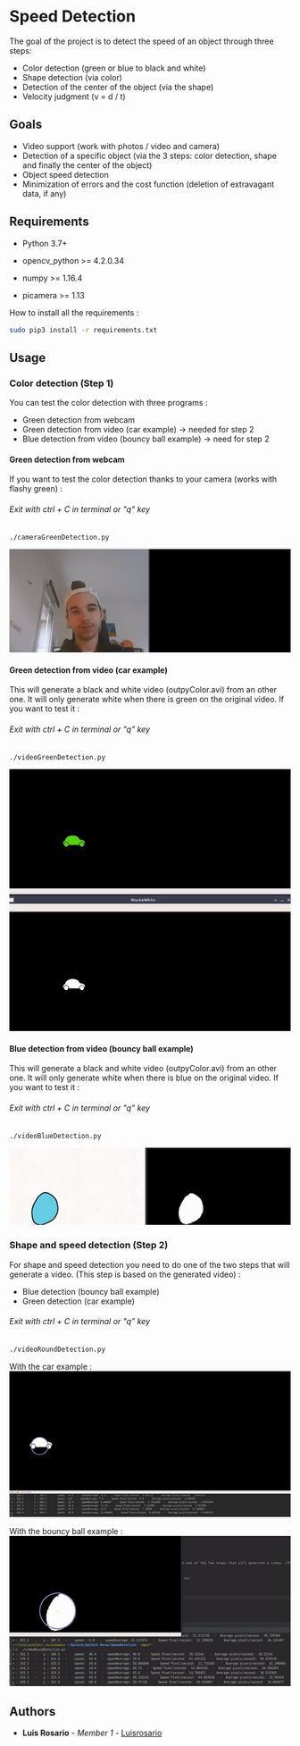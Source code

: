 # Speed Detection

The goal of the project is to detect the speed of an object through three steps:
- Color detection (green or blue to black and white)
- Shape detection (via color)
- Detection of the center of the object (via the shape)
- Velocity judgment (v = d / t)

## Goals

- Video support (work with photos / video and camera)
- Detection of a specific object (via the 3 steps: color detection, shape and finally the center of the object)
- Object speed detection
- Minimization of errors and the cost function (deletion of extravagant data, if any)

## Requirements

* Python 3.7+


* opencv_python >= 4.2.0.34
* numpy >= 1.16.4
* picamera >= 1.13

How to install all the requirements :
```bash
sudo pip3 install -r requirements.txt
```

## Usage

### Color detection (Step 1)

You can test the color detection with three programs :
- Green detection from webcam
- Green detection from video (car example) -> needed for step 2
- Blue detection from video (bouncy ball example) -> need for step 2

#### Green detection from webcam

If you want to test the color detection thanks to your camera (works with flashy green) :

###### Exit with ctrl + C in terminal or "q" key
```bash
./cameraGreenDetection.py
```
![](./gif/camera-green.gif)

#### Green detection from video (car example)

This will generate a black and white video (outpyColor.avi) from an other one.
It will only generate white when there is green on the original video.
If you want to test it :

###### Exit with ctrl + C in terminal or "q" key
```bash
./videoGreenDetection.py
```
![](./gif/gif-green-detection.gif)

#### Blue detection from video (bouncy ball example)

This will generate a black and white video (outpyColor.avi) from an other one.
It will only generate white when there is blue on the original video.
If you want to test it :

###### Exit with ctrl + C in terminal or "q" key
```bash
./videoBlueDetection.py
```
![](./gif/gif-blue-detection.gif)


### Shape and speed detection (Step 2)

For shape and speed detection you need to do one of the two steps that will generate a video. (This step is based on the generated video) :
- Blue detection (bouncy ball example)
- Green detection (car example)

###### Exit with ctrl + C in terminal or "q" key
```bash
./videoRoundDetection.py
```

With the car example :
![](./gif/gif-car-round.gif)

With the bouncy ball example :
![](./gif/gif-blue-round.gif)

## Authors

* **Luis Rosario** - *Member 1* - [Luisrosario](https://github.com/Luisrosario2604)
